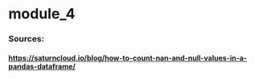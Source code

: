 # module_4


### Sources: 
#### https://saturncloud.io/blog/how-to-count-nan-and-null-values-in-a-pandas-dataframe/ 
